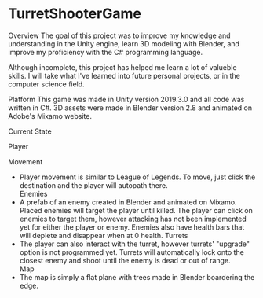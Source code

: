 # TurretShooterGame

Overview
The goal of this project was to improve my knowledge and understanding in the Unity engine, learn 3D modeling with Blender, and improve my proficiency with the C# programming language.

Although incomplete, this project has helped me learn a lot of valueble skills.  I will take what I've learned into future personal projects, or in the computer science field.  

Platform
This game was made in Unity version 2019.3.0 and all code was written in C#.  3D assets were made in Blender version 2.8 and animated on Adobe's Mixamo website.  

Current State

Player

Movement
 - Player movement is similar to League of Legends.  To move, just click the destination and the player will autopath there.  
Enemies
 - A prefab of an enemy created in Blender and animated on Mixamo.  Placed enemies will target the player until killed.  The player can click on enemies to target them, however attacking has not been implemented yet for either the player or enemy.  Enemies also have health bars that will deplete and disappear when at 0 health.
Turrets
 - The player can also interact with the turret, however turrets' "upgrade" option is not programmed yet.  Turrets will automatically lock onto the closest enemy and shoot until the enemy is dead or out of range.  
Map
 - The map is simply a flat plane with trees made in Blender boardering the edge.
